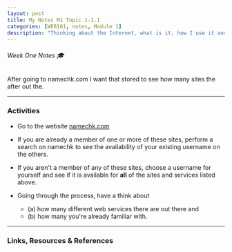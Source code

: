 ```yaml
---
layout: post
title: My Notes M1 Topic 1-1.1
categories: [WEB101, notes, Module 1]
description: "Thinking about the Internet, what is it, how I use it and how it has changed."
---
```

###### Week One Notes 🎓 

After going to namechk.com I want that stored to see how many sites the after out the. 



---

### Activities

- Go to the website [namechk.com](http://namechk.com)
- If you are already a member of one or more of these sites, perform a search on namechk to see the availability of your existing username on the others.
- If you aren't a member of any of these sites, choose a username for yourself and see if it is available for **all** of the sites and services listed above.


- Going through the process, have a think about
  - (a) how many different web services there are out there and
  - (b) how many you're already familiar with. 

---

### Links, Resources & References

